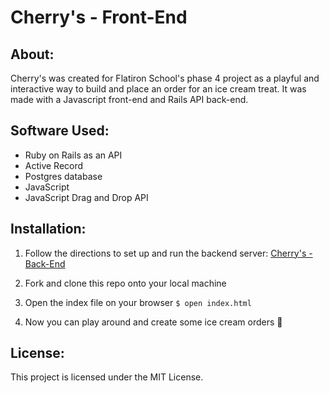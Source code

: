 # Cherry's - Front-End

## About:
Cherry's was created for Flatiron School's phase 4 project as a playful and interactive way to build and place an order for an ice cream treat. It was made with a Javascript front-end and Rails API back-end. 

## Software Used:
* Ruby on Rails as an API
* Active Record
* Postgres database
* JavaScript
* JavaScript Drag and Drop API

## Installation:
1. Follow the directions to set up and run the backend server: [Cherry's - Back-End](https://github.com/madelinemc/cherrys-back-end)

2. Fork and clone this repo onto your local machine

3. Open the index file on your browser
```$ open index.html```
    
4. Now you can play around and create some ice cream orders 🍦

## License:
This project is licensed under the MIT License.
